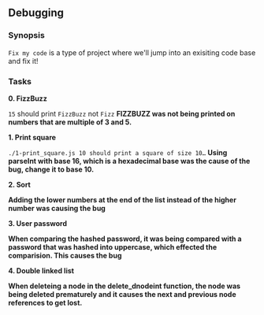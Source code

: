 ## Debugging

### Synopsis

```Fix my code``` is a type of project where we'll jump into an exisiting code base and fix it!

### Tasks

**0. FizzBuzz**

```15``` should print ```FizzBuzz``` not ```Fizz```
**FIZZBUZZ was not being printed on  numbers that are multiple of 3 and 5.**


**1. Print square**

```./1-print_square.js 10 should print a square of size 10…```
**Using parseInt with base 16, which is a hexadecimal base was the cause of the bug, change it to base 10.**


**2. Sort**

**Adding the lower numbers at the end of the list instead of the higher number was causing the bug**


**3. User password**

**When comparing the hashed password, it was being compared with a password that was hashed into uppercase, which effected the comparision. This causes the bug**


**4. Double linked list**

**When deleteing a node in the delete_dnodeint function, the node was being deleted prematurely and it causes the next and previous node references to get lost.** 
